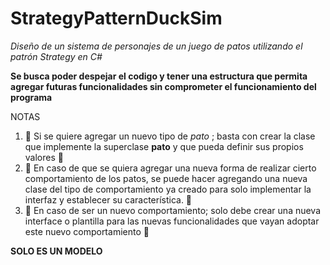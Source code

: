 # StrategyPatternDuckSim
*Diseño de un sistema de personajes de un juego de patos utilizando el patrón Strategy en C#*

**Se busca poder despejar el codigo y tener una estructura que permita agregar futuras funcionalidades sin comprometer el funcionamiento del programa**


NOTAS
  1. 🦆 Si se quiere agregar un nuevo tipo de *pato* ; basta con crear la clase que implemente la superclase **pato** y que pueda definir sus propios valores 🦆
  2. 🦃 En caso de que se quiera agregar una nueva forma de realizar cierto comportamiento de los patos, se puede hacer agregando una nueva clase del tipo de comportamiento ya creado para solo implementar la interfaz y establecer su característica. 🦃
  3. 🐥 En caso de ser un nuevo comportamiento; solo debe crear una nueva interface o plantilla para las nuevas funcionalidades que vayan adoptar este nuevo comportamiento 🐥

**SOLO ES UN MODELO**
